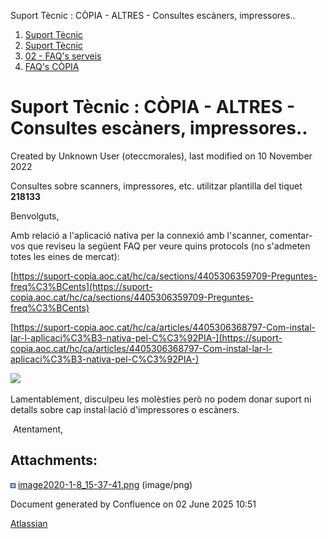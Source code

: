 Suport Tècnic : CÒPIA - ALTRES - Consultes escàners, impressores..  

1.  [Suport Tècnic](index.html)
2.  [Suport Tècnic](13893782.html)
3.  [02 - FAQ's serveis](26313393.html)
4.  [FAQ's CÒPIA](28705083.html)

Suport Tècnic : CÒPIA - ALTRES - Consultes escàners, impressores..
==================================================================

Created by Unknown User (oteccmorales), last modified on 10 November 2022

Consultes sobre scanners, impressores, etc. utilitzar plantilla del tiquet **218133**

Benvolguts, 

Amb relació a l'aplicació nativa per la connexió amb l'scanner, comentar-vos que reviseu la següent FAQ per veure quins protocols (no s'admeten totes les eines de mercat):

[https://suport-copia.aoc.cat/hc/ca/sections/4405306359709-Preguntes-freq%C3%BCents](https://suport-copia.aoc.cat/hc/ca/sections/4405306359709-Preguntes-freq%C3%BCents)

[https://suport-copia.aoc.cat/hc/ca/articles/4405306368797-Com-instal-lar-l-aplicaci%C3%B3-nativa-pel-C%C3%92PIA-](https://suport-copia.aoc.cat/hc/ca/articles/4405306368797-Com-instal-lar-l-aplicaci%C3%B3-nativa-pel-C%C3%92PIA-)

  

![](attachments/30869424/30869425.png) 

Lamentablement, disculpeu les molèsties però no podem donar suport ni detalls sobre cap instal·lació d'impressores o escàners.

 Atentament,

Attachments:
------------

![](images/icons/bullet_blue.gif) [image2020-1-8\_15-37-41.png](attachments/30869424/30869425.png) (image/png)  

Document generated by Confluence on 02 June 2025 10:51

[Atlassian](http://www.atlassian.com/)